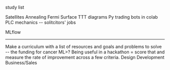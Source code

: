 study list

Satellites
Annealing
Fermi Surface
TTT diagrams
Py trading bots in colab
PLC mechanics -- solitcitors' jobs 

MLflow

***

Make a curriculum with a list of resources and goals and problems to solve -- the funding for cancer ML>? 
Being useful in a hackathon = score that and measure the rate of improvement across a few criteria.
Design Development Business/Sales



